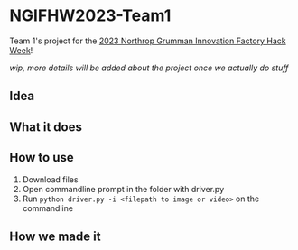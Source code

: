 # NGIFHW2023-Team1
Team 1's project for the [2023 Northrop Grumman Innovation Factory Hack Week](https://www.marksz.org/hackweek/)!

*wip, more details will be added about the project once we actually do stuff*

## Idea

## What it does

## How to use
1) Download files
2) Open commandline prompt in the folder with driver.py
3) Run `python driver.py -i <filepath to image or video>` on the commandline

## How we made it
